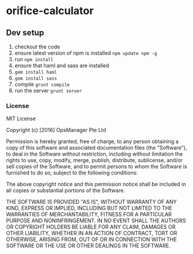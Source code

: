 # orifice-calculator

## Dev setup

1. checkout the code
2. ensure latest version of npm is installed `npm update npm -g`
3. run `npm install`
4. ensure that haml and sass are installed
  1. `gem install haml`
  2. `gem install sass`
5. compile `grunt compile`
6. run the server `grunt server`



### License

MIT License

Copyright (c) [2016] OpsManager Pte Ltd

Permission is hereby granted, free of charge, to any person obtaining a copy
of this software and associated documentation files (the "Software"), to deal
in the Software without restriction, including without limitation the rights
to use, copy, modify, merge, publish, distribute, sublicense, and/or sell
copies of the Software, and to permit persons to whom the Software is
furnished to do so, subject to the following conditions:

The above copyright notice and this permission notice shall be included in all
copies or substantial portions of the Software.

THE SOFTWARE IS PROVIDED "AS IS", WITHOUT WARRANTY OF ANY KIND, EXPRESS OR
IMPLIED, INCLUDING BUT NOT LIMITED TO THE WARRANTIES OF MERCHANTABILITY,
FITNESS FOR A PARTICULAR PURPOSE AND NONINFRINGEMENT. IN NO EVENT SHALL THE
AUTHORS OR COPYRIGHT HOLDERS BE LIABLE FOR ANY CLAIM, DAMAGES OR OTHER
LIABILITY, WHETHER IN AN ACTION OF CONTRACT, TORT OR OTHERWISE, ARISING FROM,
OUT OF OR IN CONNECTION WITH THE SOFTWARE OR THE USE OR OTHER DEALINGS IN THE
SOFTWARE.
